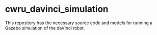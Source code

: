 # cwru_davinci_simulation
This repository has the necessary source code and models for running a Gazebo simulation of the daVinci robot.
